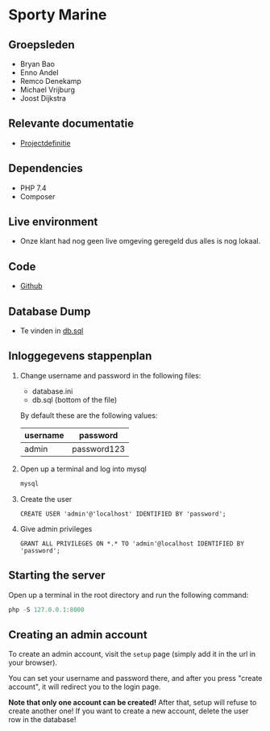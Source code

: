 # Sporty Marine

## Groepsleden

- Bryan Bao
- Enno Andel
- Remco Denekamp
- Michael Vrijburg
- Joost Dijkstra

## Relevante documentatie

- [Projectdefinitie](https://docs.google.com/document/d/1dld1MEQZXLTkF2HZgFMW62Ycbzer9MT_L3y4cgfvelI/edit?usp=sharing)

## Dependencies

- PHP 7.4
- Composer

## Live environment

- Onze klant had nog geen live omgeving geregeld dus alles is nog lokaal.

## Code

- [Github](https://github.com/C2-Solutions/sporty-marine)

## Database Dump

- Te vinden in [db.sql]([db_sql](https://github.com/C2-Solutions/sporty-marine/blob/master/db.sql))

## Inloggegevens stappenplan

1) Change username and password in the following files:

   - database.ini
   - db.sql (bottom of the file)

   By default these are the following values:

   | username | password    |
   | -------- | ----------- |
   | admin    | password123 |

2) Open up a terminal and log into mysql

   ```powershell
   mysql
   ```

3) Create the user

   ```mysql
   CREATE USER 'admin'@'localhost' IDENTIFIED BY 'password';
   ```

4) Give admin privileges

   ```mysql
   GRANT ALL PRIVILEGES ON *.* TO 'admin'@localhost IDENTIFIED BY 'password';
   ```

## Starting the server

Open up a terminal in the root directory
and run the following command:

```powershell
php -S 127.0.0.1:8000
```

## Creating an admin account

To create an admin account,
visit the `setup` page
(simply add it in the url in your browser).

You can set your username and password there,
and after you press "create account",
it will redirect you to the login page.

**Note that only one account can be created!**
After that, setup will refuse to create another one!
If you want to create a new account,
delete the user row in the database!
